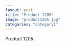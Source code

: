 ```yaml
---
layout: post
title: "Product 1205"
image: "product1205.jpg"
categories: "category1"
---
```

Product 1205
